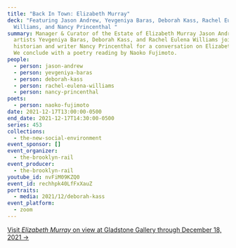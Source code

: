 ```yaml
---
title: "Back In Town: Elizabeth Murray"
deck: "Featuring Jason Andrew, Yevgeniya Baras, Deborah Kass, Rachel Eulena
  Williams, and Nancy Princenthal "
summary: Manager & Curator of the Estate of Elizabeth Murray Jason Andrew and
  artists Yevgeniya Baras, Deborah Kass, and Rachel Eulena Williams join art
  historian and writer Nancy Princenthal for a conversation on Elizabeth Murray.
  We conclude with a poetry reading by Naoko Fujimoto.
people:
  - person: jason-andrew
  - person: yevgeniya-baras
  - person: deborah-kass
  - person: rachel-eulena-williams
  - person: nancy-princenthal
poets:
  - person: naoko-fujimoto
date: 2021-12-17T13:00:00-0500
end_date: 2021-12-17T14:30:00-0500
series: 453
collections:
  - the-new-social-environment
event_sponsor: []
event_organizer:
  - the-brooklyn-rail
event_producer:
  - the-brooklyn-rail
youtube_id: nvFiM09KZQ0
event_id: rechhpk40LfFxXauZ
portraits:
  - media: 2021/12/deborah-kass
event_platform:
  - zoom
---
```

[Visit *Elizabeth Murray* on view at Gladstone Gallery through December 18, 2021 →](https://www.gladstonegallery.com/exhibition/9197/elizabeth-murray/installation-views)